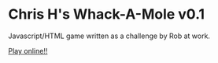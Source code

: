 Chris H's Whack-A-Mole v0.1
===========================

Javascript/HTML game written as a challenge by Rob at work.

[Play online!!](http://christopher-scott.com/whackamole/)